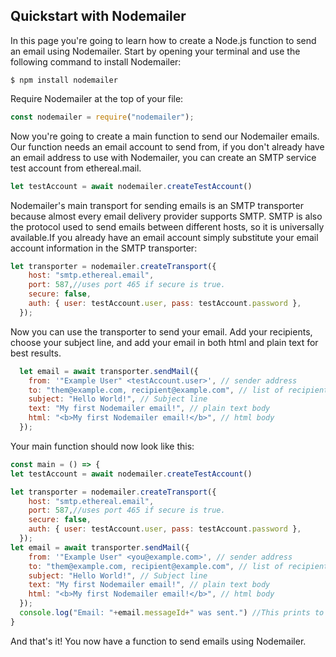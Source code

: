 ## Quickstart with Nodemailer
In this page you're going to learn how to create a Node.js function to send an email using Nodemailer.
Start by opening your terminal and use the following command to install Nodemailer:
```
$ npm install nodemailer
```
Require Nodemailer at the top of your file:
``` javascript
const nodemailer = require("nodemailer");
```
Now you're going to create a main function to send our Nodemailer emails. Our function needs an email account to send from, if you don't already have an email address to use with Nodemailer, you can create an SMTP service test account from ethereal.mail. 
``` javascript
let testAccount = await nodemailer.createTestAccount()
```
Nodemailer's main transport for sending emails is an SMTP transporter because almost every email delivery provider supports SMTP. SMTP is also the protocol used to send emails between different hosts, so it is universally available.If you already have an email account simply substitute your email account information in the SMTP transporter:
``` javascript
let transporter = nodemailer.createTransport({
    host: "smtp.ethereal.email",
    port: 587,//uses port 465 if secure is true.
    secure: false,
    auth: { user: testAccount.user, pass: testAccount.password },
  });
```
Now you can use the transporter to send your email. Add your recipients, choose your subject line, and add your email in both html and plain text for best results.
``` javascript 
  let email = await transporter.sendMail({
    from: '"Example User" <testAccount.user>', // sender address
    to: "them@example.com, recipient@example.com", // list of recipients
    subject: "Hello World!", // Subject line
    text: "My first Nodemailer email!", // plain text body
    html: "<b>My first Nodemailer email!</b>", // html body
  });
```
Your main function should now look like this:
``` javascript
const main = () => {
let testAccount = await nodemailer.createTestAccount()

let transporter = nodemailer.createTransport({
    host: "smtp.ethereal.email",
    port: 587,//uses port 465 if secure is true.
    secure: false,
    auth: { user: testAccount.user, pass: testAccount.password },
  });
let email = await transporter.sendMail({
    from: '"Example User" <you@example.com>', // sender address
    to: "them@example.com, recipient@example.com", // list of recipients
    subject: "Hello World!", // Subject line
    text: "My first Nodemailer email!", // plain text body
    html: "<b>My first Nodemailer email!</b>", // html body
  });
  console.log("Email: "+email.messageId+" was sent.") //This prints to the console that the email has been sent.
}
```
And that's it! You now have a function to send emails using Nodemailer.
